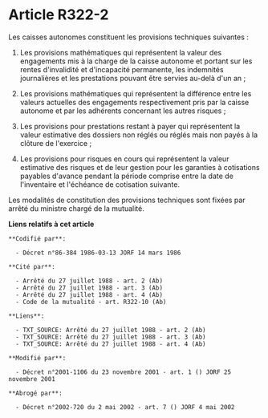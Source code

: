 # Article R322-2

Les caisses autonomes constituent les provisions techniques suivantes :

1. Les provisions mathématiques qui représentent la valeur des engagements mis à la charge de la caisse autonome et portant
sur les rentes d'invalidité et d'incapacité permanente, les indemnités journalières et les prestations pouvant être servies
au-delà d'un an ;

2. Les provisions mathématiques qui représentent la différence entre les valeurs actuelles des engagements respectivement
pris par la caisse autonome et par les adhérents concernant les autres risques ;

3. Les provisions pour prestations restant à payer qui représentent la valeur estimative des dossiers non réglés ou réglés
mais non payés à la clôture de l'exercice ;

4. Les provisions pour risques en cours qui représentent la valeur estimative des risques et de leur gestion pour les
garanties à cotisations payables d'avance pendant la période comprise entre la date de l'inventaire et l'échéance de
cotisation suivante.

Les modalités de constitution des provisions techniques sont fixées par arrêté du ministre chargé de la mutualité.

**Liens relatifs à cet article**

	**Codifié par**:

	  - Décret n°86-384 1986-03-13 JORF 14 mars 1986

	**Cité par**:

	  - Arrêté du 27 juillet 1988 - art. 2 (Ab)
	  - Arrêté du 27 juillet 1988 - art. 3 (Ab)
	  - Arrêté du 27 juillet 1988 - art. 4 (Ab)
	  - Code de la mutualité - art. R322-10 (Ab)

	**Liens**:

	  - TXT_SOURCE: Arrêté du 27 juillet 1988 - art. 2 (Ab)
	  - TXT_SOURCE: Arrêté du 27 juillet 1988 - art. 3 (Ab)
	  - TXT_SOURCE: Arrêté du 27 juillet 1988 - art. 4 (Ab)

	**Modifié par**:

	  - Décret n°2001-1106 du 23 novembre 2001 - art. 1 () JORF 25 novembre 2001

	**Abrogé par**:

	  - Décret n°2002-720 du 2 mai 2002 - art. 7 () JORF 4 mai 2002

